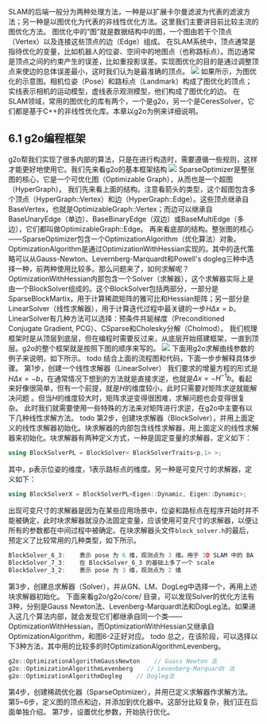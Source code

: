 SLAM的后端一般分为两种处理方法，一种是以扩展卡尔曼滤波为代表的滤波方法；另一种是以图优化为代表的非线性优化方法。这里我们主要讲目前比较主流的图优化方法。
图优化中的“图”就是数据结构中的图，一个图由若干个顶点（Vertex）以及连接这些顶点的边（Edge）组成。
在SLAM系统中，顶点通常是指待优化的变量，比如机器人的位姿、空间中的地图点（也称路标点）。而边通常是顶点之间的约束产生的误差，比如重投影误差。实现图优化的目的是通过调整顶点来使边的总体误差最小，这时我们认为是最准确的顶点。
![](https://cdn.jsdelivr.net/gh/liu-moon/pic@main/img/20230913192219.png)
如果所示，为图优化的示意图。相机位姿（Pose）和路标点（Landmark）构成了图优化的顶点；实线表示相机的运动模型，虚线表示观测模型，他们构成了图优化的边。
在SLAM领域，常用的图优化的库有两个，一个是g2o，另一个是CeresSolver，它们都是基于C++的非线性优化库。本章以g2o为例来详细说明。

## 6.1 g2o编程框架
g2o帮我们实现了很多内部的算法，只是在进行构造时，需要遵循一些规则，这样才能更好地使用它。我们先来看g2o的基本框架结构
![](https://cdn.jsdelivr.net/gh/liu-moon/pic@main/img/20230913192736.png)
SparseOptimizer是整张图的核心，它是一个可优化图（Optimizable Graph），从而也是一个超图（HyperGraph）。
我们先来看上面的结构。注意看箭头的类型，这个超图包含多个顶点（HyperGraph::Vertex）和边（HyperGraph::Edge）。这些顶点继承自BaseVertex，也就是OptimizableGraph::Vertex；而边可以继承自BaseUnaryEdge（单边）、BaseBinaryEdge（双边）或BaseMultiEdge（多边），它们都叫做OptimizableGraph::Edge。
再来看底部的结构。整张图的核心——SparseOptimizer包含一个OptimizationAlgorithm（优化算法）对象。OptimizationAlgorithm是通过OptimizationWithHessian实现的。其中的迭代策略可以从Gauss-Newton、Levernberg-Marquardt和Powell's dogleg三种中选择一种，前两种使用比较多。那么问题来了，如何求解呢？OptimizationWithHessian内部包含一个Solver（求解器），这个求解器实际上是由一个BlockSolver组成的。这个BlockSolver包括两部分，一部分是SparseBlockMartix，用于计算稀疏矩阵的雅可比和Hessian矩阵；另一部分是LinearSolver（线性求解器），用于计算迭代过程中最关键的一步$H \Delta x=b$。LinearSolver有几种方法可以选择：预条件共轭梯度（Preconditioned Conjugate Gradient, PCG）、CSparse和Cholesky分解（Cholmod）。
我们梳理框架时是从顶层到底层，但在编程时需要反过来，从底层开始搭建框架，一直到顶层。g2o的整个框架就是按照下图的顺序来写的。
![](https://cdn.jsdelivr.net/gh/liu-moon/pic@main/img/20230913194936.png)
下面用g2o求解曲线参数的例子来说明，如下所示。
todo
结合上面的流程图和代码，下面一步步解释具体步骤。
第1步，创建一个线性求解器（LinearSolver）
我们要求的增量方程的形式是$H \Delta x=-b$，在通常情况下想到的方法就是直接求逆，也就是$\Delta x=-H^{-1}b$。看起来好像很简单，但有一个前提，就是$H$的维度较小，此时只需要对矩阵求逆就能解决问题 。但当$H$的维度较大时，矩阵求逆变得很困难，求解问题也会变得很复杂。
此时我们就需要使用一些特殊的方法来对矩阵进行求逆，在g2o中主要有以下几种线性求解方法。
todo
第2步，创建块求解器（BlockSolver），并用上面定义的线性求解器初始化。块求解器的内部包含线性求解器，用上面定义的线性求解器来初始化。块求解器有两种定义方式，一种是固定变量的求解器，定义如下：
```c++
using BlockSolverPL = BlockSolver< BlockSolverTraits<p,1> >;
```
其中，p表示位姿的维度，1表示路标点的维度。另一种是可变尺寸的求解器，定义如下：
```c++
using BlockSolverX = BlockSolverPL<Eigen::Dynamic, Eigen::Dynamic>;
```
出现可变尺寸的求解器是因为在某些应用场景中，位姿和路标点在程序开始时并不能被确定，此时块求解器就没办法固定变量，应该使用可变尺寸的求解器，以便让所有的参数都在中间过程中被确定。在块求解器头文件`block_solver.h`的最后，预定义了比较常用的几种类型，如下所示。
```c++
BlockSolver_6_3:    表示 pose 为 6 维，观测点为 3 维。用于 3D SLAM 中的 BA
BlockSolver_7_3:    在 BlockSolver_6_3 的基础上多了一个 scale
BlockSolver_3_2:    表示 pose 为 3 维，观测点为 2 维
```
第3步，创建总求解器（Solver），并从GN、LM、DogLeg中选择一个，再用上述块求解器初始化。
下面来看g2o/g2o/core/ 目录，可以发现Solver的优化方法有3种，分别是Gauss Newton法、Levenberg-Marquardt法和DogLeg法。如果进入这几个算法内部，就会发现它们都继承自同一个类——OptimizationWithHessian，而OptimizationWithHessian又继承自OptimizationAlgorithm，和图6-2正好对应。
todo
总之，在该阶段，可以选择以下3种方法，其中用的比较多的时OptimizationAlgorithmLevenberg。
```c++
g2o::OptimizationAlgorithmGaussNewton    // Guass Newton 法
g2o::OptimizationAlgorithmLevenberg    // Levenberg-Marquardt 法
g2o::OptimizationAlgorithmDogleg    // Dogleg法
```
第4步，创建稀疏优化器（SparseOptimizer），并用已定义求解器作求解方法。
第5~6步，定义图的顶点和边，并添加到优化器中。这部分比较复杂，我们正在后面单独介绍。
第7步，设置优化参数，开始执行优化。